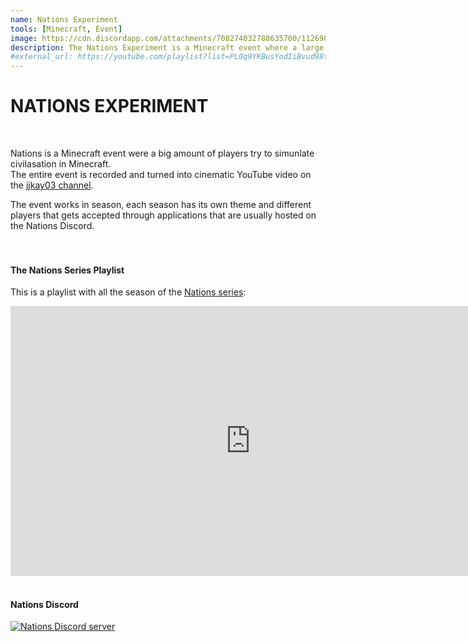 ```yaml
---
name: Nations Experiment
tools: [Minecraft, Event]
image: https://cdn.discordapp.com/attachments/708274032788635700/1126908985275056239/Untitled-1.png
description: The Nations Experiment is a Minecraft event where a large ammount of players try to simulate civilization. 
#external_url: https://youtube.com/playlist?list=PL0q9YKBusYodIiBvud98tMepUZKjqO-UV
---
```


# **NATIONS EXPERIMENT**
<br>

Nations is a Minecraft event were a big amount of players try to simunlate civilasation in Minecraft.<br>
The entire event is recorded and turned into cinematic YouTube video on the [jjkay03 channel](https://www.youtube.com/jjkay03).

The event works in season, each season has its own theme and different players that gets accepted through applications that are usually hosted on the Nations Discord.
<br><br><br>

#### **The Nations Series Playlist**
This is a playlist with all the season of the [Nations series](https://youtube.com/playlist?list=PL0q9YKBusYodIiBvud98tMepUZKjqO-UV):
<iframe width="768" height="432" src="https://www.youtube.com/embed/videoseries?list=PL0q9YKBusYodIiBvud98tMepUZKjqO-UV" title="YouTube video player" frameborder="0" allow="accelerometer; autoplay; clipboard-write; encrypted-media; gyroscope; picture-in-picture; web-share" allowfullscreen></iframe>
<br><br>

#### **Nations Discord**
[![Nations Discord server](https://discordapp.com/api/guilds/855390073020874753/widget.png?style=banner2)](https://discord.com/invite/s7QYxWGHSK)
<br><br>
